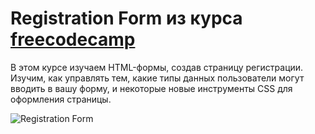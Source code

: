 # Registration Form  из курса [freecodecamp](https://www.freecodecamp.org/learn/javascript-algorithms-and-data-structures-v8/)
В этом курсе изучаем HTML-формы, создав страницу регистрации.
Изучим, как управлять тем, какие типы данных пользователи могут вводить в вашу форму,
и некоторые новые инструменты CSS для оформления страницы.

![Registration Form](https://i.postimg.cc/ncKPTcvc/2024-09-02-21-31-44.png)

